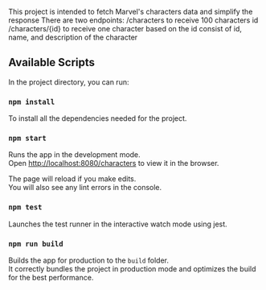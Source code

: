This project is intended to fetch Marvel's characters data and simplify the response
There are two endpoints:
    /characters to receive 100 characters id
    /characters/{id} to receive one character based on the id consist of id, name, and description of the character

## Available Scripts

In the project directory, you can run:

### `npm install`

To install all the dependencies needed for the project.<br />

### `npm start`

Runs the app in the development mode.<br />
Open [http://localhost:8080/characters](http://localhost:8080/characters) to view it in the browser.

The page will reload if you make edits.<br />
You will also see any lint errors in the console.

### `npm test`

Launches the test runner in the interactive watch mode using jest.<br />

### `npm run build`

Builds the app for production to the `build` folder.<br />
It correctly bundles the project in production mode and optimizes the build for the best performance.